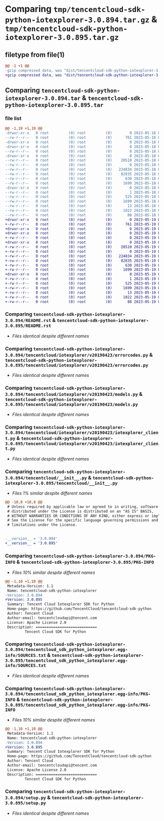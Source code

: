 # Comparing `tmp/tencentcloud-sdk-python-iotexplorer-3.0.894.tar.gz` & `tmp/tencentcloud-sdk-python-iotexplorer-3.0.895.tar.gz`

## filetype from file(1)

```diff
@@ -1 +1 @@
-gzip compressed data, was "dist/tencentcloud-sdk-python-iotexplorer-3.0.894.tar", last modified: Thu May 18 00:28:45 2023, max compression
+gzip compressed data, was "dist/tencentcloud-sdk-python-iotexplorer-3.0.895.tar", last modified: Fri May 19 02:53:26 2023, max compression
```

## Comparing `tencentcloud-sdk-python-iotexplorer-3.0.894.tar` & `tencentcloud-sdk-python-iotexplorer-3.0.895.tar`

### file list

```diff
@@ -1,19 +1,19 @@
-drwxr-xr-x   0 root         (0) root         (0)        0 2023-05-18 00:28:45.000000 tencentcloud-sdk-python-iotexplorer-3.0.894/
--rw-r--r--   0 root         (0) root         (0)      761 2023-05-18 00:28:45.000000 tencentcloud-sdk-python-iotexplorer-3.0.894/README.rst
-drwxr-xr-x   0 root         (0) root         (0)        0 2023-05-18 00:28:45.000000 tencentcloud-sdk-python-iotexplorer-3.0.894/tencentcloud/
-drwxr-xr-x   0 root         (0) root         (0)        0 2023-05-18 00:28:45.000000 tencentcloud-sdk-python-iotexplorer-3.0.894/tencentcloud/iotexplorer/
--rw-r--r--   0 root         (0) root         (0)        0 2023-05-18 00:28:45.000000 tencentcloud-sdk-python-iotexplorer-3.0.894/tencentcloud/iotexplorer/__init__.py
-drwxr-xr-x   0 root         (0) root         (0)        0 2023-05-18 00:28:45.000000 tencentcloud-sdk-python-iotexplorer-3.0.894/tencentcloud/iotexplorer/v20190423/
--rw-r--r--   0 root         (0) root         (0)    20510 2023-05-18 00:28:45.000000 tencentcloud-sdk-python-iotexplorer-3.0.894/tencentcloud/iotexplorer/v20190423/errorcodes.py
--rw-r--r--   0 root         (0) root         (0)        0 2023-05-18 00:28:45.000000 tencentcloud-sdk-python-iotexplorer-3.0.894/tencentcloud/iotexplorer/v20190423/__init__.py
--rw-r--r--   0 root         (0) root         (0)   224834 2023-05-18 00:28:45.000000 tencentcloud-sdk-python-iotexplorer-3.0.894/tencentcloud/iotexplorer/v20190423/models.py
--rw-r--r--   0 root         (0) root         (0)    82835 2023-05-18 00:28:45.000000 tencentcloud-sdk-python-iotexplorer-3.0.894/tencentcloud/iotexplorer/v20190423/iotexplorer_client.py
--rw-r--r--   0 root         (0) root         (0)      630 2023-05-18 00:28:45.000000 tencentcloud-sdk-python-iotexplorer-3.0.894/tencentcloud/__init__.py
--rw-r--r--   0 root         (0) root         (0)     1699 2023-05-18 00:28:45.000000 tencentcloud-sdk-python-iotexplorer-3.0.894/PKG-INFO
-drwxr-xr-x   0 root         (0) root         (0)        0 2023-05-18 00:28:45.000000 tencentcloud-sdk-python-iotexplorer-3.0.894/tencentcloud_sdk_python_iotexplorer.egg-info/
--rw-r--r--   0 root         (0) root         (0)        1 2023-05-18 00:28:45.000000 tencentcloud-sdk-python-iotexplorer-3.0.894/tencentcloud_sdk_python_iotexplorer.egg-info/dependency_links.txt
--rw-r--r--   0 root         (0) root         (0)      525 2023-05-18 00:28:45.000000 tencentcloud-sdk-python-iotexplorer-3.0.894/tencentcloud_sdk_python_iotexplorer.egg-info/SOURCES.txt
--rw-r--r--   0 root         (0) root         (0)     1699 2023-05-18 00:28:45.000000 tencentcloud-sdk-python-iotexplorer-3.0.894/tencentcloud_sdk_python_iotexplorer.egg-info/PKG-INFO
--rw-r--r--   0 root         (0) root         (0)       13 2023-05-18 00:28:45.000000 tencentcloud-sdk-python-iotexplorer-3.0.894/tencentcloud_sdk_python_iotexplorer.egg-info/top_level.txt
--rw-r--r--   0 root         (0) root         (0)     1022 2023-05-18 00:28:45.000000 tencentcloud-sdk-python-iotexplorer-3.0.894/setup.py
--rw-r--r--   0 root         (0) root         (0)       88 2023-05-18 00:28:45.000000 tencentcloud-sdk-python-iotexplorer-3.0.894/setup.cfg
+drwxr-xr-x   0 root         (0) root         (0)        0 2023-05-19 02:53:26.000000 tencentcloud-sdk-python-iotexplorer-3.0.895/
+-rw-r--r--   0 root         (0) root         (0)      761 2023-05-19 02:53:26.000000 tencentcloud-sdk-python-iotexplorer-3.0.895/README.rst
+drwxr-xr-x   0 root         (0) root         (0)        0 2023-05-19 02:53:26.000000 tencentcloud-sdk-python-iotexplorer-3.0.895/tencentcloud/
+drwxr-xr-x   0 root         (0) root         (0)        0 2023-05-19 02:53:26.000000 tencentcloud-sdk-python-iotexplorer-3.0.895/tencentcloud/iotexplorer/
+-rw-r--r--   0 root         (0) root         (0)        0 2023-05-19 02:53:26.000000 tencentcloud-sdk-python-iotexplorer-3.0.895/tencentcloud/iotexplorer/__init__.py
+drwxr-xr-x   0 root         (0) root         (0)        0 2023-05-19 02:53:26.000000 tencentcloud-sdk-python-iotexplorer-3.0.895/tencentcloud/iotexplorer/v20190423/
+-rw-r--r--   0 root         (0) root         (0)    20510 2023-05-19 02:53:26.000000 tencentcloud-sdk-python-iotexplorer-3.0.895/tencentcloud/iotexplorer/v20190423/errorcodes.py
+-rw-r--r--   0 root         (0) root         (0)        0 2023-05-19 02:53:26.000000 tencentcloud-sdk-python-iotexplorer-3.0.895/tencentcloud/iotexplorer/v20190423/__init__.py
+-rw-r--r--   0 root         (0) root         (0)   224834 2023-05-19 02:53:26.000000 tencentcloud-sdk-python-iotexplorer-3.0.895/tencentcloud/iotexplorer/v20190423/models.py
+-rw-r--r--   0 root         (0) root         (0)    82835 2023-05-19 02:53:26.000000 tencentcloud-sdk-python-iotexplorer-3.0.895/tencentcloud/iotexplorer/v20190423/iotexplorer_client.py
+-rw-r--r--   0 root         (0) root         (0)      630 2023-05-19 02:53:26.000000 tencentcloud-sdk-python-iotexplorer-3.0.895/tencentcloud/__init__.py
+-rw-r--r--   0 root         (0) root         (0)     1699 2023-05-19 02:53:26.000000 tencentcloud-sdk-python-iotexplorer-3.0.895/PKG-INFO
+drwxr-xr-x   0 root         (0) root         (0)        0 2023-05-19 02:53:26.000000 tencentcloud-sdk-python-iotexplorer-3.0.895/tencentcloud_sdk_python_iotexplorer.egg-info/
+-rw-r--r--   0 root         (0) root         (0)        1 2023-05-19 02:53:26.000000 tencentcloud-sdk-python-iotexplorer-3.0.895/tencentcloud_sdk_python_iotexplorer.egg-info/dependency_links.txt
+-rw-r--r--   0 root         (0) root         (0)      525 2023-05-19 02:53:26.000000 tencentcloud-sdk-python-iotexplorer-3.0.895/tencentcloud_sdk_python_iotexplorer.egg-info/SOURCES.txt
+-rw-r--r--   0 root         (0) root         (0)     1699 2023-05-19 02:53:26.000000 tencentcloud-sdk-python-iotexplorer-3.0.895/tencentcloud_sdk_python_iotexplorer.egg-info/PKG-INFO
+-rw-r--r--   0 root         (0) root         (0)       13 2023-05-19 02:53:26.000000 tencentcloud-sdk-python-iotexplorer-3.0.895/tencentcloud_sdk_python_iotexplorer.egg-info/top_level.txt
+-rw-r--r--   0 root         (0) root         (0)     1022 2023-05-19 02:53:26.000000 tencentcloud-sdk-python-iotexplorer-3.0.895/setup.py
+-rw-r--r--   0 root         (0) root         (0)       88 2023-05-19 02:53:26.000000 tencentcloud-sdk-python-iotexplorer-3.0.895/setup.cfg
```

### Comparing `tencentcloud-sdk-python-iotexplorer-3.0.894/README.rst` & `tencentcloud-sdk-python-iotexplorer-3.0.895/README.rst`

 * *Files identical despite different names*

### Comparing `tencentcloud-sdk-python-iotexplorer-3.0.894/tencentcloud/iotexplorer/v20190423/errorcodes.py` & `tencentcloud-sdk-python-iotexplorer-3.0.895/tencentcloud/iotexplorer/v20190423/errorcodes.py`

 * *Files identical despite different names*

### Comparing `tencentcloud-sdk-python-iotexplorer-3.0.894/tencentcloud/iotexplorer/v20190423/models.py` & `tencentcloud-sdk-python-iotexplorer-3.0.895/tencentcloud/iotexplorer/v20190423/models.py`

 * *Files identical despite different names*

### Comparing `tencentcloud-sdk-python-iotexplorer-3.0.894/tencentcloud/iotexplorer/v20190423/iotexplorer_client.py` & `tencentcloud-sdk-python-iotexplorer-3.0.895/tencentcloud/iotexplorer/v20190423/iotexplorer_client.py`

 * *Files identical despite different names*

### Comparing `tencentcloud-sdk-python-iotexplorer-3.0.894/tencentcloud/__init__.py` & `tencentcloud-sdk-python-iotexplorer-3.0.895/tencentcloud/__init__.py`

 * *Files 1% similar despite different names*

```diff
@@ -10,8 +10,8 @@
 # Unless required by applicable law or agreed to in writing, software
 # distributed under the License is distributed on an "AS IS" BASIS,
 # WITHOUT WARRANTIES OR CONDITIONS OF ANY KIND, either express or implied.
 # See the License for the specific language governing permissions and
 # limitations under the License.
 
 
-__version__ = '3.0.894'
+__version__ = '3.0.895'
```

### Comparing `tencentcloud-sdk-python-iotexplorer-3.0.894/PKG-INFO` & `tencentcloud-sdk-python-iotexplorer-3.0.895/PKG-INFO`

 * *Files 10% similar despite different names*

```diff
@@ -1,10 +1,10 @@
 Metadata-Version: 1.1
 Name: tencentcloud-sdk-python-iotexplorer
-Version: 3.0.894
+Version: 3.0.895
 Summary: Tencent Cloud Iotexplorer SDK for Python
 Home-page: https://github.com/TencentCloud/tencentcloud-sdk-python
 Author: Tencent Cloud
 Author-email: tencentcloudapi@tencent.com
 License: Apache License 2.0
 Description: ============================
         Tencent Cloud SDK for Python
```

### Comparing `tencentcloud-sdk-python-iotexplorer-3.0.894/tencentcloud_sdk_python_iotexplorer.egg-info/SOURCES.txt` & `tencentcloud-sdk-python-iotexplorer-3.0.895/tencentcloud_sdk_python_iotexplorer.egg-info/SOURCES.txt`

 * *Files identical despite different names*

### Comparing `tencentcloud-sdk-python-iotexplorer-3.0.894/tencentcloud_sdk_python_iotexplorer.egg-info/PKG-INFO` & `tencentcloud-sdk-python-iotexplorer-3.0.895/tencentcloud_sdk_python_iotexplorer.egg-info/PKG-INFO`

 * *Files 10% similar despite different names*

```diff
@@ -1,10 +1,10 @@
 Metadata-Version: 1.1
 Name: tencentcloud-sdk-python-iotexplorer
-Version: 3.0.894
+Version: 3.0.895
 Summary: Tencent Cloud Iotexplorer SDK for Python
 Home-page: https://github.com/TencentCloud/tencentcloud-sdk-python
 Author: Tencent Cloud
 Author-email: tencentcloudapi@tencent.com
 License: Apache License 2.0
 Description: ============================
         Tencent Cloud SDK for Python
```

### Comparing `tencentcloud-sdk-python-iotexplorer-3.0.894/setup.py` & `tencentcloud-sdk-python-iotexplorer-3.0.895/setup.py`

 * *Files identical despite different names*

